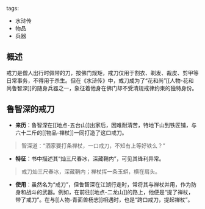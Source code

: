 tags:
  - 水浒传
  - 物品
  - 兵器

## 概述
戒刀是僧人出行时佩带的刀，按佛门规矩，戒刀仅用于割衣、剃发、裁皮、剪甲等日常事务，不得用于杀生。但在《水浒传》中，戒刀成为了“花和尚”[[人物-花和尚鲁智深]]的随身兵器之一，象征着他身在佛门却不受清规戒律约束的独特身份。

## 鲁智深的戒刀
- **来历**：鲁智深在[[地点-五台山]]出家后，因难耐清苦，特地下山到铁匠铺，与六十二斤的[[物品-禅杖]]一同打造了这口戒刀。
> 智深道：“洒家要打条禅杖，一口戒刀，不知有上等好铁么？”

- **特征**：书中描述其“灿三尺春冰，深藏鞘内”，可见其锋利异常。
> 戒刀灿三尺春冰，深藏鞘内；禅杖挥一条玉蟒，横在肩头。

- **使用**：虽然名为“戒刀”，但鲁智深在江湖行走时，常将其与禅杖并用，作为防身和战斗的武器。例如，在前往[[地点-二龙山]]的路上，他便是“提了禅杖，带了戒刀”。在与[[人物-青面兽杨志]]相遇时，也是“跨口戒刀，提起禅杖”。

